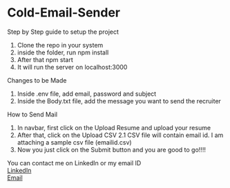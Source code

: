 # Cold-Email-Sender

Step by Step guide to setup the project
  1. Clone the repo in your system
  2. inside the folder, run npm install
  3. After that npm start
  4. It will run the server on localhost:3000

Changes to be Made
  1. Inside .env file, add email, password and subject
  2. Inside the Body.txt file, add the message you want to send the recruiter

How to Send Mail
  1. In navbar, first click on the Upload Resume and upload your resume
  2. After that, click on the Upload CSV
      2.1 CSV file will contain email id. I am attaching a sample csv file (emailid.csv)
  3. Now you just click on the Submit button and you are good to go!!!!

You can contact me on LinkedIn or my email ID  
  [LinkedIn](https://www.linkedin.com/in/punit--tiwari/)  
  [Email](puneet.tiwari9039@gmail.com)
